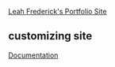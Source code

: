 [Leah Frederick's Portfolio Site](https://leah.frederick.work)

## customizing site
[Documentation](https://youssefraafatnasry.github.io/portfolYOU/docs/)